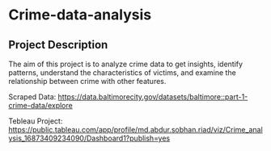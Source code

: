 # Crime-data-analysis
## Project Description
The aim of this project is to analyze crime data to get insights, identify patterns, understand the characteristics of victims, and examine the relationship between crime with other features.

Scraped Data: https://data.baltimorecity.gov/datasets/baltimore::part-1-crime-data/explore

Tebleau Project: https://public.tableau.com/app/profile/md.abdur.sobhan.riad/viz/Crime_analysis_16873409234090/Dashboard1?publish=yes
